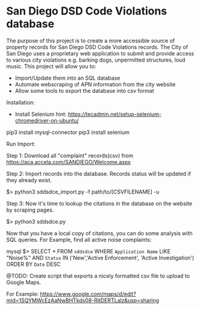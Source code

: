 # San Diego DSD Code Violations database

The purpose of this project is to create a more accessible source of property records 
for San Diego DSD Code Violations records. The City of San Diego uses a proprietary web
application to submit and provide access to various city violations e.g. barking dogs,
unpermitted structures, loud music. This project will allow you to:

- Import/Update them into an SQL database
- Automate webscraping of APN information from the city website
- Allow some tools to export the database into csv format



Installation:

+ Install Selenium
hint: https://tecadmin.net/setup-selenium-chromedriver-on-ubuntu/

pip3 install mysql-connector
pip3 install selenium


Run Import:

Step 1: Download all "complaint" records(csv) from https://aca.accela.com/SANDIEGO/Welcome.aspx

Step 2: Import records into the database. Records status will be updated if they already exist.

$>  python3 sddsdce_import.py -f path/to/[CSVFILENAME] -u

Step 3: Now it's time to lookup the citations in the database on the website by scraping pages.

$> python3 sddsdce.py


Now that you have a local copy of citations, you can do some analysis with SQL queries. 
For Example, find all active noise complaints:

mysql $> SELECT * FROM `sddsdce` WHERE `Application Name` LIKE "Noise%" AND `Status` IN ('New','Active Enforcement', 'Active Investigation') ORDER BY `Date` DESC

@TODO: Create script that exports a nicely formatted csv file to upload to Google Maps.

For Example:
https://www.google.com/maps/d/edit?mid=1SQYMWcEzAaNwBHTkds08-RitDERTLalz&usp=sharing




